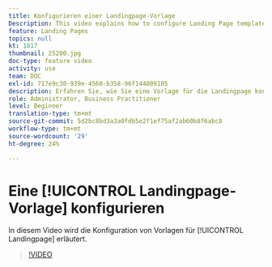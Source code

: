 ```yaml
---
title: Konfigurieren einer Landingpage-Vorlage
Description: This video explains how to configure Landing Page templates in Adobe Campaign Standard.
feature: Landing Pages
topics: null
kt: 1817
thumbnail: 25200.jpg
doc-type: feature video
activity: use
team: DOC
exl-id: 717e9c30-939e-4560-b358-96f144009105
description: Erfahren Sie, wie Sie eine Vorlage für die Landingpage konfigurieren
role: Administrator, Business Practitioner
level: Beginner
translation-type: tm+mt
source-git-commit: 5d2bc8bd3a3a0fdb5e2f1ef75af2ab60b8f6abc8
workflow-type: tm+mt
source-wordcount: '29'
ht-degree: 24%

---
```


# Eine [!UICONTROL Landingpage-Vorlage] konfigurieren

In diesem Video wird die Konfiguration von Vorlagen für [!UICONTROL Landingpage] erläutert.

>[!VIDEO](https://video.tv.adobe.com/v/25200/?quality=12)
